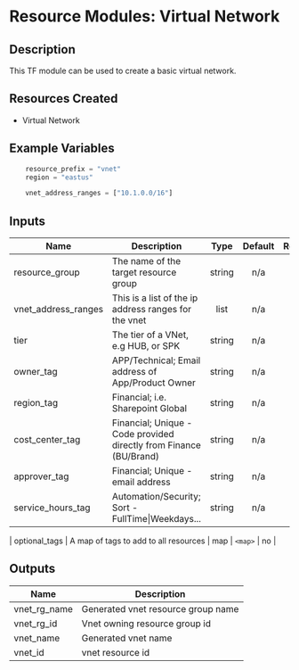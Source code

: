 # **Resource Modules: Virtual Network**

## Description

This TF module can be used to create a basic virtual network.

## Resources Created

- Virtual Network

## Example Variables
```javascript
    resource_prefix = "vnet"
    region = "eastus"

    vnet_address_ranges = ["10.1.0.0/16"]

```

## Inputs

| Name | Description | Type | Default | Required |
|------|-------------|:----:|:-----:|:-----:|
| resource\_group | The name of the target resource group | string | n/a | yes |
| vnet\_address\_ranges | This is a list of the ip address ranges for the vnet | list | n/a | yes |
| tier | The tier of a VNet, e.g HUB, or SPK | string | n/a | yes |
| owner\_tag | APP/Technical; Email address of App/Product Owner | string | n/a | yes |
| region\_tag | Financial; i.e. Sharepoint Global | string | n/a | yes |
| cost\_center\_tag | Financial; Unique - Code provided directly from Finance (BU/Brand) | string | n/a | yes |
| approver\_tag | Financial; Unique - email address | string | n/a | yes |
| service\_hours\_tag | Automation/Security; Sort -FullTime\|Weekdays... | string | n/a | yes |

| optional\_tags | A map of tags to add to all resources | map | `<map>` | no |

## Outputs

| Name | Description |
|------|-------------|
| vnet\_rg\_name | Generated vnet resource group name |
| vnet\_rg\_id | Vnet owning resource group id |
| vnet\_name | Generated vnet name |
| vnet\_id | vnet resource id |

